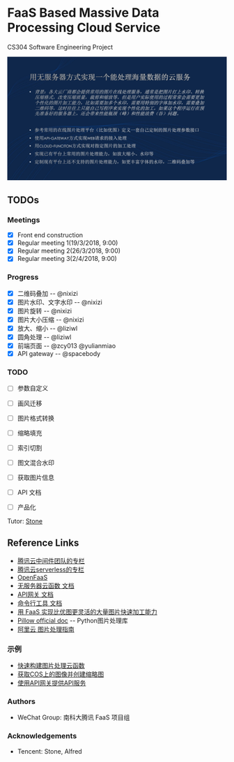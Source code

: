 # FaaS Based Massive Data Processing Cloud Service 

CS304 Software Engineering Project

![projetc](./project.png)

## TODOs

### Meetings

- [x] Front end construction
- [x] Regular meeting 1(19/3/2018, 9:00)
- [x] Regular meeting 2(26/3/2018, 9:00)
- [x] Regular meeting 3(2/4/2018, 9:00)

### Progress

- [x] 二维码叠加 -- @nixizi
- [x] 图片水印、文字水印 -- @nixizi
- [x] 图片旋转 -- @nixizi
- [x] 图片大小压缩 -- @nixizi
- [x] 放大、缩小 -- @liziwl
- [x] 圆角处理 -- @liziwl
- [x] 前端页面 -- @zcy013 @yulianmiao
- [x] API gateway -- @spacebody

### TODO

- [ ] 参数自定义
- [ ] 画风迁移
- [ ] 图片格式转换
- [ ] 缩略填充
- [ ] 索引切割
- [ ] 图文混合水印
- [ ] 获取图片信息
- [ ] API 文档
- [ ] 产品化



Tutor: [Stone](https://cloud.tencent.com/developer/user/561187/activities) 

## Reference Links

* [腾讯云中间件团队的专栏](https://cloud.tencent.com/developer/column/1027)
* [腾讯云serverless的专栏](https://cloud.tencent.com/developer/column/1196)
* [OpenFaaS](https://www.openfaas.com)
* [无服务器云函数 文档](https://cloud.tencent.com/document/product/583)
* [API网关 文档](https://cloud.tencent.com/document/product/628)
* [命令行工具 文档](https://cloud.tencent.com/document/product/440)
* [用 FaaS 实现比优图更灵活的大量图片快速加工能力](https://cloud.tencent.com/developer/article/1011234)
* [Pillow official doc](https://pillow.readthedocs.io/en/latest/) -- Python图片处理库
* [阿里云 图片处理指南](https://www.alibabacloud.com/help/zh/doc-detail/44688.htm)

### 示例

* [快速构建图片处理云函数](./快速部署创建流程.md)
* [获取COS上的图像并创建缩略图](https://cloud.tencent.com/document/product/583/9734)
* [使用API网关提供API服务](https://cloud.tencent.com/document/product/583/13197)

### Authors

- WeChat Group: 南科大腾讯 FaaS 项目组

### Acknowledgements

- Tencent: Stone, Alfred
